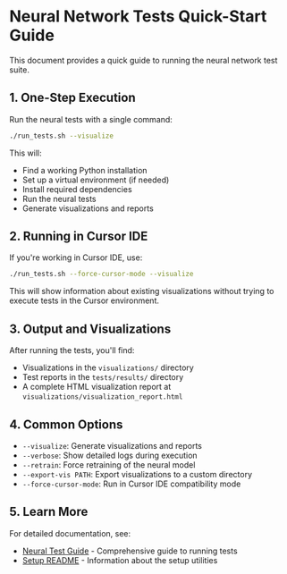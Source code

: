 # Neural Network Tests Quick-Start Guide

This document provides a quick guide to running the neural network test suite.

## 1. One-Step Execution

Run the neural tests with a single command:

```bash
./run_tests.sh --visualize
```

This will:
- Find a working Python installation
- Set up a virtual environment (if needed)
- Install required dependencies
- Run the neural tests
- Generate visualizations and reports

## 2. Running in Cursor IDE

If you're working in Cursor IDE, use:

```bash
./run_tests.sh --force-cursor-mode --visualize
```

This will show information about existing visualizations without trying to execute tests in the Cursor environment.

## 3. Output and Visualizations

After running the tests, you'll find:

- Visualizations in the `visualizations/` directory
- Test reports in the `tests/results/` directory
- A complete HTML visualization report at `visualizations/visualization_report.html`

## 4. Common Options

- `--visualize`: Generate visualizations and reports
- `--verbose`: Show detailed logs during execution
- `--retrain`: Force retraining of the neural model
- `--export-vis PATH`: Export visualizations to a custom directory
- `--force-cursor-mode`: Run in Cursor IDE compatibility mode

## 5. Learn More

For detailed documentation, see:

- [Neural Test Guide](setup/NEURAL_TEST_GUIDE.md) - Comprehensive guide to running tests
- [Setup README](setup/README.md) - Information about the setup utilities 